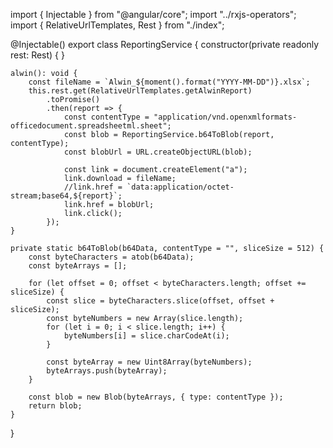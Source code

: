 import { Injectable } from "@angular/core";
import "../rxjs-operators";
import { RelativeUrlTemplates, Rest } from "./index";
 
@Injectable()
export class ReportingService {
    constructor(private readonly rest: Rest) {
    }
 
    alwin(): void {
        const fileName = `Alwin_${moment().format("YYYY-MM-DD")}.xlsx`;
        this.rest.get(RelativeUrlTemplates.getAlwinReport)
            .toPromise()
            .then(report => {
                const contentType = "application/vnd.openxmlformats-officedocument.spreadsheetml.sheet";
                const blob = ReportingService.b64ToBlob(report, contentType);
                const blobUrl = URL.createObjectURL(blob);
 
                const link = document.createElement("a");
                link.download = fileName;
                //link.href = `data:application/octet-stream;base64,${report}`;
                link.href = blobUrl;
                link.click();
            });
    }
 
    private static b64ToBlob(b64Data, contentType = "", sliceSize = 512) {
        const byteCharacters = atob(b64Data);
        const byteArrays = [];
 
        for (let offset = 0; offset < byteCharacters.length; offset += sliceSize) {
            const slice = byteCharacters.slice(offset, offset + sliceSize);
            const byteNumbers = new Array(slice.length);
            for (let i = 0; i < slice.length; i++) {
                byteNumbers[i] = slice.charCodeAt(i);
            }
 
            const byteArray = new Uint8Array(byteNumbers);
            byteArrays.push(byteArray);
        }
 
        const blob = new Blob(byteArrays, { type: contentType });
        return blob;
    }
}